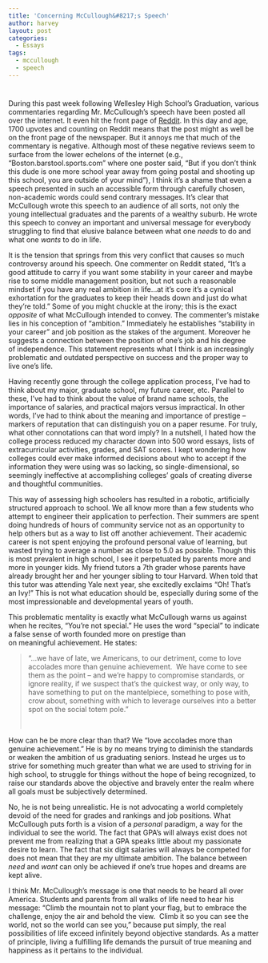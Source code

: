 ```yaml
---
title: 'Concerning McCullough&#8217;s Speech'
author: harvey
layout: post
categories:
  - Essays
tags:
  - mccullough
  - speech
---
```

# 

During this past week following Wellesley High School’s Graduation, various commentaries regarding Mr. McCullough’s speech have been posted all over the internet. It even hit the front page of [Reddit][1]. In this day and age, 1700 upvotes and counting on Reddit means that the post might as well be on the front page of the newspaper. But it annoys me that much of the commentary is negative. Although most of these negative reviews seem to surface from the lower echelons of the internet (e.g., “Boston.barstool.sports.com” where one poster said, “But if you don’t think this dude is one more school year away from going postal and shooting up this school, you are outside of your mind”), I think it’s a shame that even a speech presented in such an accessible form through carefully chosen, non-academic words could send contrary messages. It’s clear that McCullough wrote this speech to an audience of all sorts, not only the young intellectual graduates and the parents of a wealthy suburb. He wrote this speech to convey an important and universal message for everybody struggling to find that elusive balance between what one *needs* to do and what one *wants* to do in life.

 [1]: http://www.reddit.com/r/videos/comments/urz30/youre_not_special_graduation_speech_honest_and/

It is the tension that springs from this very conflict that causes so much controversy around his speech. One commenter on Reddit stated, “It’s a good attitude to carry if you want some stability in your career and maybe rise to some middle management position, but not such a reasonable mindset if you have any real ambition in life…at it’s core it’s a cynical exhortation for the graduates to keep their heads down and just do what they’re told.” Some of you might chuckle at the irony; this is the exact *opposite* of what McCullough intended to convey. The commenter’s mistake lies in his conception of “ambition.” Immediately he establishes “stability in your career” and job position as the stakes of the argument. Moreover he suggests a connection between the position of one’s job and his degree of independence. This statement represents what I think is an increasingly problematic and outdated perspective on success and the proper way to live one’s life.

Having recently gone through the college application process, I’ve had to think about my major, graduate school, my future career, etc. Parallel to these, I’ve had to think about the value of brand name schools, the importance of salaries, and practical majors versus impractical. In other words, I’ve had to think about the meaning and importance of prestige – markers of reputation that can distinguish you on a paper resume. For truly, what other connotations can that word imply? In a nutshell, I hated how the college process reduced my character down into 500 word essays, lists of extracurricular activities, grades, and SAT scores. I kept wondering how colleges could ever make informed decisions about who to accept if the information they were using was so lacking, so single-dimensional, so seemingly ineffective at accomplishing colleges’ goals of creating diverse and thoughtful communities.

This way of assessing high schoolers has resulted in a robotic, artificially structured approach to school. We all know more than a few students who attempt to engineer their application to perfection. Their summers are spent doing hundreds of hours of community service not as an opportunity to help others but as a way to list off another achievement. Their academic career is not spent enjoying the profound personal value of learning, but wasted trying to average a number as close to 5.0 as possible. Though this is most prevalent in high school, I see it perpetuated by parents more and more in younger kids. My friend tutors a 7th grader whose parents have already brought her and her younger sibling to tour Harvard. When told that this tutor was attending Yale next year, she excitedly exclaims “Oh! That’s an Ivy!” This is not what education should be, especially during some of the most impressionable and developmental years of youth.

This problematic mentality is exactly what McCullough warns us against when he recites, “You’re not special.” He uses the word “special” to indicate a false sense of worth founded more on prestige than on meaningful achievement. He states:

> “…we have of late, we Americans, to our detriment, come to love accolades more than genuine achievement.  We have come to see them as the point – and we’re happy to compromise standards, or ignore reality, if we suspect that’s the quickest way, or only way, to have something to put on the mantelpiece, something to pose with, crow about, something with which to leverage ourselves into a better spot on the social totem pole.”
> 
>  

How can he be more clear than that? We “love accolades more than genuine achievement.” He is by no means trying to diminish the standards or weaken the ambition of us graduating seniors. Instead he urges us to strive for something much greater than what we are used to striving for in high school, to struggle for things without the hope of being recognized, to raise our standards above the objective and bravely enter the realm where all goals must be subjectively determined.

No, he is not being unrealistic. He is not advocating a world completely devoid of the need for grades and rankings and job positions. What McCullough puts forth is a vision of a *personal* paradigm, a way for the individual to see the world. The fact that GPA’s will always exist does not prevent me from realizing that a GPA speaks little about my passionate desire to learn. The fact that six digit salaries will always be competed for does not mean that they are my ultimate ambition. The balance between *need* and *want* can only be achieved if one’s true hopes and dreams are kept alive.

I think Mr. McCullough’s message is one that needs to be heard all over America. Students and parents from all walks of life need to hear his message: “Climb the mountain not to plant your flag, but to embrace the challenge, enjoy the air and behold the view.  Climb it so you can see the world, not so the world can see you,” because put simply, the real possibilities of life exceed infinitely beyond objective standards. As a matter of principle, living a fulfilling life demands the pursuit of true meaning and happiness as it pertains to the individual.
